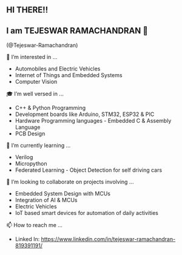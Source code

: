 ## HI THERE!!

## I am TEJESWAR RAMACHANDRAN 🤠

(@Tejeswar-Ramachandran)

👀 I’m interested in ...
- Automobiles and Electric Vehicles
- Internet of Things and Embedded Systems
- Computer Vision

🎓 I’m well versed in ...
- C++ & Python Programming
- Development boards like Arduino, STM32, ESP32 & PIC
- Hardware Programming languages - Embedded C & Assembly Language
- PCB Design 

🌱 I’m currently learning ...
- Verilog 
- Micropython
- Federated Learning - Object Detection for self driving cars


🤝 I’m looking to collaborate on projects involving ...
- Embedded System Design with MCUs
- Integration of AI & MCUs
- Electric Vehicles
- IoT based smart devices for automation of daily activities

📫 How to reach me ...
- Linked In: https://www.linkedin.com/in/tejeswar-ramachandran-819391191/


<!---
Tejeswar-Ramachandran/Tejeswar-Ramachandran is a ✨ special ✨ repository because its `README.md` (this file) appears on your GitHub profile.
You can click the Preview link to take a look at your changes.
--->
